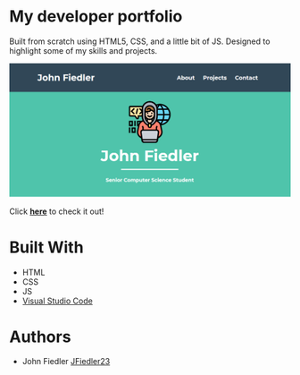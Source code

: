# My developer portfolio
Built from scratch using HTML5, CSS, and a little bit of JS. Designed to highlight some of my skills and projects.

![Screenshot of the homepage](https://github.com/JFiedler23/JFiedler23.github.io/blob/master/images/homepage-screenshot.png)

Click **[here](https://jfiedler23.github.io/)** to check it out!

# Built With

- HTML
- CSS
- JS
- [Visual Studio Code](https://code.visualstudio.com/)

# Authors

- John Fiedler [JFiedler23](https://github.com/JFiedler23)
